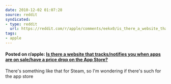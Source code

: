 ```yaml
---
date: 2010-12-02 01:07:28
source: reddit
syndicated:
- type: reddit
  url: https://reddit.com/r/apple/comments/eekx0/is_there_a_website_that_tracksnotifies_you_when/
tags:
- apple
---
```


#### Posted on r/apple: [Is there a website that tracks/notifies you when apps are on sale/have a price drop on the App Store?](https://reddit.com/r/apple/comments/eekx0/is_there_a_website_that_tracksnotifies_you_when/)

There's something like that for Steam, so I'm wondering if there's such for the app store